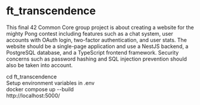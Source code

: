 # ft_transcendence
This final 42 Common Core group project is about creating a website for the mighty Pong contest including features such as a chat system, user accounts with OAuth login, two-factor authentication, and user stats. The website should be a single-page application and use a NestJS backend, a PostgreSQL database, and a TypeScript frontend framework. Security concerns such as password hashing and SQL injection prevention should also be taken into account.

cd ft_transcendence <br>
Setup environment variables in .env <br>
docker compose up --build <br>
http://localhost:5000/ <br>
